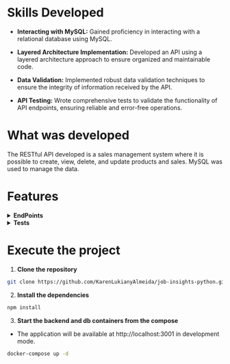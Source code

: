 
# Skills Developed

- __Interacting with MySQL:__ Gained proficiency in interacting with a relational database using MySQL.
  
- __Layered Architecture Implementation:__ Developed an API using a layered architecture approach to ensure organized and maintainable code.
  
- __Data Validation:__ Implemented robust data validation techniques to ensure the integrity of information received by the API.
  
- __API Testing:__ Wrote comprehensive tests to validate the functionality of API endpoints, ensuring reliable and error-free operations.

# What was developed

The RESTful API developed is a sales management system where it is possible to create, view, delete, and update products and sales. MySQL was used to manage the data.

# Features

<details>
  <summary><strong>EndPoints</strong></summary><br />

  > 1. Retrona todos os produtos cadastrados: 
  >
  > ```bash
  > GET /products
  > ```
  >   
  > 2. Retorna apenas o produto com o `id` da URL:
  >
  > ```bash
  > GET /products/:id
  > ```
  >   
  > 3. Retorna todas as vendas:
  >
  > ```bash
  > GET /sales
  > ```
  >   
  > 4. Retorna apenas a venda com o `id` da URL:
  >
  > ```bash
  > GET /sales/:id
  > ```
  >   
  > 5. Retorna apenas o produto com o `id` da URL:
  >
  > ```bash
  > POST /products
  > ```
  >   
  > 6. Cadastra novo produto:
  >
  > ```bash
  > GET /products/:id
  > ```
  >
  >> O corpo da requisição deverá seguir o formato abaixo: 
  >>
  >>```bash
  >> { "name": "ProdutoX" }
  >> ```
  >   
  > 7. Cadastra nova venda:
  >
  > ```bash
  > POST /sales
  > ```
  >
  >> O corpo da requisição deverá seguir o formato abaixo: 
  >>
  >>```json
  >>[
  >>  {
  >>    "productId": 1,
  >>    "quantity": 1
  >>  },
  >>  {
  >>    "productId": 2,
  >>    "quantity": 5
  >>  }
  >> ]
  >> ```
  >  
  > 8. Retorna apenas o produto com o `id` da URL:
  >
  > ```bash
  > GET /products/:id
  > ```
  >   
  > 9. Retorna apenas o produto com o `id` da URL:
  >
  > ```bash
  > GET /products/:id
  > ```
  >   
  > 10. Retorna apenas o produto com o `id` da URL:
  >
  > ```bash
  > GET /products/:id
  > ```
  >   
  > 11. Retorna apenas o produto com o `id` da URL:
  >
  > ```bash
  > GET /products/:id
  > ```

</details>

<details>
  <summary><strong>Tests</strong></summary><br />

  > - Method read: Responsible for opening the CSV file and returning the data as a list of dictionaries.
  >     
  > - Method get_unique_job_types: Responsible for returning a list of unique values present in the `job_type` column of the CSV file.
  >     
  > - Method filter_by_multiple_criteria: Allows filtering jobs by job type.

</details>

# Execute the project

1. __Clone the repository__

```bash
git clone https://github.com/KarenLukianyAlmeida/job-insights-python.git
```

2. __Install the dependencies__
   
```bash
npm install
```
3. __Start the backend and db containers from the compose__

- The application will be available at http://localhost:3001 in development mode.

```bash
docker-compose up -d
```
